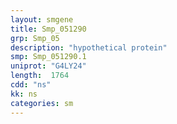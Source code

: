 ```yaml
---
layout: smgene
title: Smp_051290
grp: Smp_05
description: "hypothetical protein"
smp: Smp_051290.1
uniprot: "G4LY24"
length:  1764
cdd: "ns"
kk: ns
categories: sm
---
```


